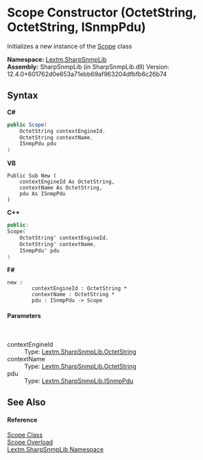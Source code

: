 # Scope Constructor (OctetString, OctetString, ISnmpPdu)
 

Initializes a new instance of the <a href="T_Lextm_SharpSnmpLib_Scope">Scope</a> class

**Namespace:**&nbsp;<a href="N_Lextm_SharpSnmpLib">Lextm.SharpSnmpLib</a><br />**Assembly:**&nbsp;SharpSnmpLib (in SharpSnmpLib.dll) Version: 12.4.0+601762d0e653a71ebb69af963204dfbfb6c26b74

## Syntax

**C#**<br />
``` C#
public Scope(
	OctetString contextEngineId,
	OctetString contextName,
	ISnmpPdu pdu
)
```

**VB**<br />
``` VB
Public Sub New ( 
	contextEngineId As OctetString,
	contextName As OctetString,
	pdu As ISnmpPdu
)
```

**C++**<br />
``` C++
public:
Scope(
	OctetString^ contextEngineId, 
	OctetString^ contextName, 
	ISnmpPdu^ pdu
)
```

**F#**<br />
``` F#
new : 
        contextEngineId : OctetString * 
        contextName : OctetString * 
        pdu : ISnmpPdu -> Scope
```


#### Parameters
&nbsp;<dl><dt>contextEngineId</dt><dd>Type: <a href="T_Lextm_SharpSnmpLib_OctetString">Lextm.SharpSnmpLib.OctetString</a><br /></dd><dt>contextName</dt><dd>Type: <a href="T_Lextm_SharpSnmpLib_OctetString">Lextm.SharpSnmpLib.OctetString</a><br /></dd><dt>pdu</dt><dd>Type: <a href="T_Lextm_SharpSnmpLib_ISnmpPdu">Lextm.SharpSnmpLib.ISnmpPdu</a><br /></dd></dl>

## See Also


#### Reference
<a href="T_Lextm_SharpSnmpLib_Scope">Scope Class</a><br /><a href="Overload_Lextm_SharpSnmpLib_Scope__ctor">Scope Overload</a><br /><a href="N_Lextm_SharpSnmpLib">Lextm.SharpSnmpLib Namespace</a><br />